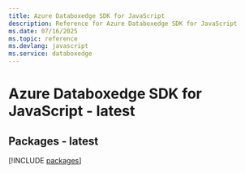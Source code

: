 ```yaml
---
title: Azure Databoxedge SDK for JavaScript
description: Reference for Azure Databoxedge SDK for JavaScript
ms.date: 07/16/2025
ms.topic: reference
ms.devlang: javascript
ms.service: databoxedge
---
```

# Azure Databoxedge SDK for JavaScript - latest
## Packages - latest
[!INCLUDE [packages](databoxedge-index.md)]